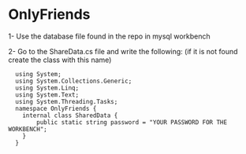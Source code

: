 # OnlyFriends
1- Use the database file found in the repo in mysql workbench

2- Go to the ShareData.cs file and write the following: (if it is not found create the class with this name)

      using System;
      using System.Collections.Generic;
      using System.Linq;
      using System.Text;
      using System.Threading.Tasks;
      namespace OnlyFriends {
        internal class SharedData {
            public static string password = "YOUR PASSWORD FOR THE WORKBENCH";
        }
      }
